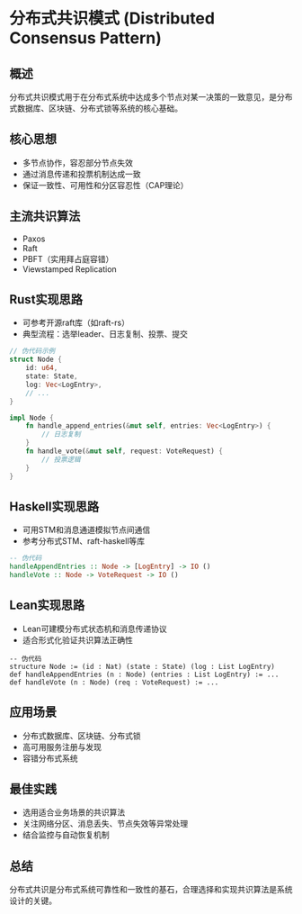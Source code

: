 # 分布式共识模式 (Distributed Consensus Pattern)

## 概述

分布式共识模式用于在分布式系统中达成多个节点对某一决策的一致意见，是分布式数据库、区块链、分布式锁等系统的核心基础。

## 核心思想

- 多节点协作，容忍部分节点失效
- 通过消息传递和投票机制达成一致
- 保证一致性、可用性和分区容忍性（CAP理论）

## 主流共识算法

- Paxos
- Raft
- PBFT（实用拜占庭容错）
- Viewstamped Replication

## Rust实现思路

- 可参考开源raft库（如raft-rs）
- 典型流程：选举leader、日志复制、投票、提交

```rust
// 伪代码示例
struct Node {
    id: u64,
    state: State,
    log: Vec<LogEntry>,
    // ...
}

impl Node {
    fn handle_append_entries(&mut self, entries: Vec<LogEntry>) {
        // 日志复制
    }
    fn handle_vote(&mut self, request: VoteRequest) {
        // 投票逻辑
    }
}
```

## Haskell实现思路

- 可用STM和消息通道模拟节点间通信
- 参考分布式STM、raft-haskell等库

```haskell
-- 伪代码
handleAppendEntries :: Node -> [LogEntry] -> IO ()
handleVote :: Node -> VoteRequest -> IO ()
```

## Lean实现思路

- Lean可建模分布式状态机和消息传递协议
- 适合形式化验证共识算法正确性

```lean
-- 伪代码
structure Node := (id : Nat) (state : State) (log : List LogEntry)
def handleAppendEntries (n : Node) (entries : List LogEntry) := ...
def handleVote (n : Node) (req : VoteRequest) := ...
```

## 应用场景

- 分布式数据库、区块链、分布式锁
- 高可用服务注册与发现
- 容错分布式系统

## 最佳实践

- 选用适合业务场景的共识算法
- 关注网络分区、消息丢失、节点失效等异常处理
- 结合监控与自动恢复机制

## 总结

分布式共识是分布式系统可靠性和一致性的基石，合理选择和实现共识算法是系统设计的关键。

